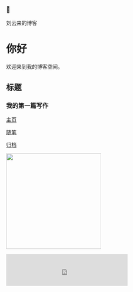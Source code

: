 ### <!DOCTYPE html> 👋
<html>
<head>
<meta charset="utf-8">
<p>刘云来的博客<p>
<body>
<h1>你好</h1>
<p>欢迎来到我的博客空间。</p>
<h2>标题</h2>
<h3>我的第一篇写作</h3>

<a href="archives/index.html">主页</a>

<a href="archives/index.html">随笔</a>
  
<a href="archives/index.html">归档</a>

<bgsound src=”music.mid” loop=”-1″></bgsound>
<img decoding="async" src="https://ts2.cn.mm.bing.net/th?id=OIP-C.XExxTU9OtPwEVWKR3eKZ7AHaHa&w=250&h=250&c=8&rs=1&qlt=90&o=6&pid=3.1&rm=2" width="258" height="258" />
<iframe frameborder="no" border="0" marginwidth="0" marginheight="0" width=330 height=86 src="http://music.163.com/outchain/player?type=2&id=1999642000&auto=1&height=66"></iframe>
</body>
</html>
